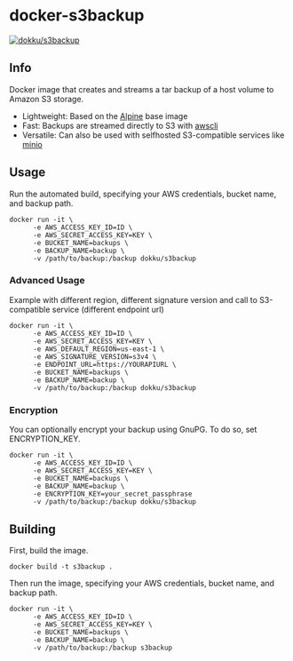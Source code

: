 #  docker-s3backup

[![dokku/s3backup](http://dockeri.co/image/dokku/s3backup)](https://registry.hub.docker.com/u/dokku/s3backup/)

## Info

Docker image that creates and streams a tar backup of a host volume to Amazon S3 storage.

+ Lightweight: Based on the [Alpine](https://github.com/gliderlabs/docker-alpine) base image
+ Fast: Backups are streamed directly to S3 with [awscli](https://docs.aws.amazon.com/cli/latest/reference/s3/cp.html)
+ Versatile: Can also be used with selfhosted S3-compatible services like [minio](https://github.com/minio/minio)

## Usage

Run the automated build, specifying your AWS credentials, bucket name, and backup path.

```shell
docker run -it \
      -e AWS_ACCESS_KEY_ID=ID \
      -e AWS_SECRET_ACCESS_KEY=KEY \
      -e BUCKET_NAME=backups \
      -e BACKUP_NAME=backup \
      -v /path/to/backup:/backup dokku/s3backup
```

### Advanced Usage

Example with different region, different signature version and call to S3-compatible service (different endpoint url)

```shell
docker run -it \
      -e AWS_ACCESS_KEY_ID=ID \
      -e AWS_SECRET_ACCESS_KEY=KEY \
      -e AWS_DEFAULT_REGION=us-east-1 \
      -e AWS_SIGNATURE_VERSION=s3v4 \
      -e ENDPOINT_URL=https://YOURAPIURL \
      -e BUCKET_NAME=backups \
      -e BACKUP_NAME=backup \
      -v /path/to/backup:/backup dokku/s3backup
```

### Encryption

You can optionally encrypt your backup using GnuPG. To do so, set ENCRYPTION_KEY.

```
docker run -it \
      -e AWS_ACCESS_KEY_ID=ID \
      -e AWS_SECRET_ACCESS_KEY=KEY \
      -e BUCKET_NAME=backups \
      -e BACKUP_NAME=backup \
      -e ENCRYPTION_KEY=your_secret_passphrase
      -v /path/to/backup:/backup dokku/s3backup
```

## Building

First, build the image.

```shell
docker build -t s3backup .
```

Then run the image, specifying your AWS credentials, bucket name, and backup path.

```shell
docker run -it \
      -e AWS_ACCESS_KEY_ID=ID \
      -e AWS_SECRET_ACCESS_KEY=KEY \
      -e BUCKET_NAME=backups \
      -e BACKUP_NAME=backup \
      -v /path/to/backup:/backup s3backup
```
